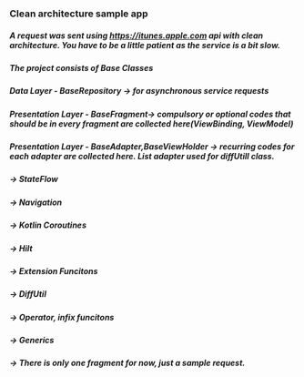 ### Clean architecture sample app 

##### A request was sent using https://itunes.apple.com api with clean architecture. You have to be a little patient as the service is a bit slow.

##### The project consists of Base Classes

##### Data Layer - BaseRepository -> for asynchronous service requests
##### Presentation Layer - BaseFragment-> compulsory or optional codes that should be in every fragment are collected here(ViewBinding, ViewModel)     
##### Presentation Layer - BaseAdapter,BaseViewHolder  -> recurring codes for each adapter are collected here. List adapter used for diffUtill class.
                   
##### -> StateFlow
##### -> Navigation
##### -> Kotlin Coroutines
##### -> Hilt
##### -> Extension Funcitons
##### -> DiffUtil
##### -> Operator, infix funcitons
##### -> Generics


##### -> There is only one fragment for now, just a sample request.

